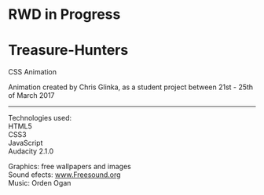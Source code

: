 # RWD in Progress

# Treasure-Hunters
CSS Animation

Animation created by Chris Glinka, as a student project between 21st - 25th of March 2017<hr>

Technologies used:<br>
HTML5<br>
CSS3<br>
JavaScript<br>
Audacity 2.1.0<br>

Graphics: free wallpapers and images<br>
Sound efects: www.Freesound.org<br>
Music: Orden Ogan
